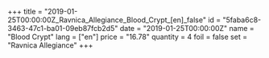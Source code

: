 +++
title = "2019-01-25T00:00:00Z_Ravnica_Allegiance_Blood_Crypt_[en]_false"
id = "5faba6c8-3463-47c1-ba01-09eb87fcb2d5"
date = "2019-01-25T00:00:00Z"
name = "Blood Crypt"
lang = ["en"]
price = "16.78"
quantity = 4
foil = false
set = "Ravnica Allegiance"
+++
